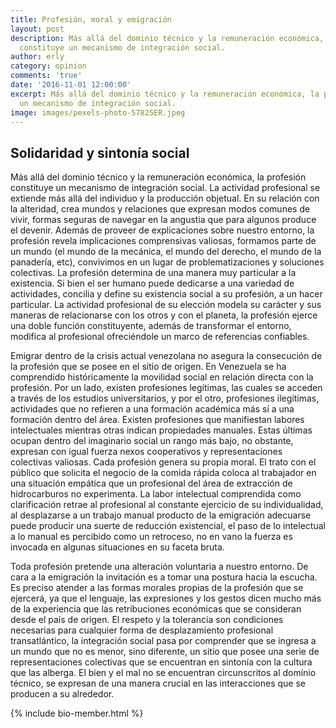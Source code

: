 ```yaml
---
title: Profesión, moral y emigración
layout: post
description: Más allá del dominio técnico y la remuneración económica, la profesión
  constituye un mecanismo de integración social.
author: erly
category: opinion
comments: 'true'
date: '2016-11-01 12:00:00'
excerpt: Más allá del dominio técnico y la remuneración económica, la profesión constituye
  un mecanismo de integración social.
image: images/pexels-photo-57825ER.jpeg
---
```


## Solidaridad y sintonía social

Más allá del dominio técnico y la remuneración económica, la profesión constituye un mecanismo de integración social. La actividad profesional se extiende más allá del individuo y la producción objetual. En su relación con la alteridad, crea mundos y relaciones que expresan modos comunes de vivir, formas seguras de navegar en la angustia que para algunos produce el devenir. Además de proveer de explicaciones sobre nuestro entorno, la profesión revela implicaciones comprensivas valiosas, formamos parte de un mundo (el mundo de la mecánica, el mundo del derecho, el mundo de la panadería, etc), convivimos en un lugar de problematizaciones y soluciones colectivas. La profesión determina de una manera muy particular a la existencia. Si bien el ser humano puede dedicarse a una variedad de actividades, concilia y define su existencia social a su profesión, a un hacer particular. La actividad profesional de su elección modela su carácter y sus maneras de relacionarse con los otros y con el planeta, la profesión ejerce una doble función constituyente, además de transformar el entorno, modifica al profesional ofreciéndole un marco de referencias confiables.

Emigrar dentro de la crisis actual venezolana no asegura la consecución de la profesión que se posee en el sitio de origen. En Venezuela se ha comprendido históricamente la movilidad social en relación directa con la profesión. Por un lado, existen profesiones legítimas, las cuales se acceden a través de los estudios universitarios, y por el otro, profesiones ilegítimas, actividades que no refieren a una formación académica más sí a una formación dentro del área. Existen profesiones que manifiestan labores intelectuales mientras otras indican propiedades manuales. Estas últimas ocupan dentro del imaginario social un rango más bajo, no obstante, expresan con igual fuerza nexos cooperativos y representaciones colectivas valiosas. Cada profesión genera su propia moral. El trato con el público que solicita el negocio de la comida rápida coloca al trabajador en una situación empática que un profesional del área de extracción de hidrocarburos no experimenta. La labor intelectual comprendida como clarificación retrae al profesional al constante ejercicio de su individualidad, al desplazarse a un trabajo manual producto de la emigración adecuarse puede producir una suerte de reducción existencial, el paso de lo intelectual a lo manual es percibido como un retroceso, no en vano la fuerza es invocada en algunas situaciones en su faceta bruta.

Toda profesión pretende una alteración voluntaria a nuestro entorno. De cara a la emigración la invitación es a tomar una postura hacia la escucha. Es preciso atender a las formas morales propias de la profesión que se ejercerá, ya que el lenguaje, las expresiones y los gestos dicen mucho más de la experiencia que las retribuciones económicas que se consideran desde el país de origen. El respeto y la tolerancia son condiciones necesarias para cualquier forma de desplazamiento profesional transatlántico, la integración social pasa por comprender que se ingresa a un mundo que no es menor, sino diferente, un sitio que posee una serie de representaciones colectivas que se encuentran en sintonía con la cultura que las alberga. El bien y el mal no se encuentran circunscritos al dominio técnico, se expresan de una manera crucial en las interacciones que se producen a su alrededor.

  {% include bio-member.html %}
